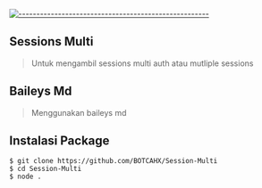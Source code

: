[![-----------------------------------------------------](https://raw.githubusercontent.com/andreasbm/readme/master/assets/lines/colored.png)](#table-of-contents)


## Sessions Multi
> Untuk mengambil sessions multi auth atau mutliple sessions

## Baileys Md 
> Menggunakan baileys md 

## Instalasi Package 
```
$ git clone https://github.com/BOTCAHX/Session-Multi
$ cd Session-Multi
$ node .

```
